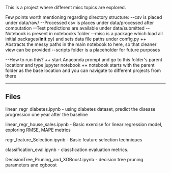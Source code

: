 This is a project where different misc topics are explored.

Few points worth mentioning regarding directory structure:
--csv is placed under data/raw/
--Processed csv is places under data/processed after computation
--Test predictions are available under data/submitted
--Notebook is present in notebooks folder
--misc is a package which load all initial packages(__init__.py) and sets data file paths under config.py
  ++ Abstracts the messy paths in the main notebook to here, so that cleaner view can be provided
--scripts folder is a placeholder for future purposes

--How to run this?
  ++ start Anaconda prompt and go to this folder's parent locationr and type jupyter notebook
  ++ notebook starts with the parent folder as the base location and you can navigate to different projects from there



---------------------------------------------------
Files
--------------------------------------------------
linear_regr_diabetes.ipynb - using diabetes dataset, predict the disease progression one year after the baseline

linear_regr_house_sales.ipynb - Basic exercise for linear regression model, exploring RMSE, MAPE metrics 

regr_feature_Selection.ipynb - Basic feature selection techniques

classification_eval.ipynb - classfication evaluation metrics.

DecisionTree_Pruning_and_XGBoost.ipynb - decision tree pruning parameters and xgboost
